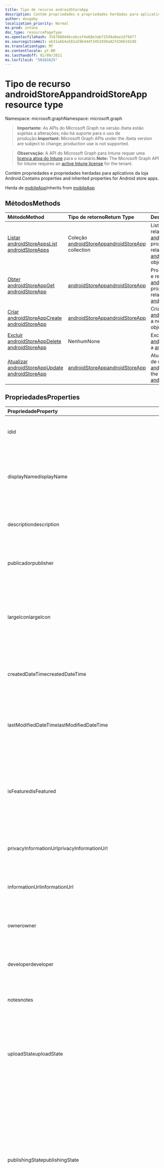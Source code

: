 ```yaml
---
title: Tipo de recurso androidStoreApp
description: Contém propriedades e propriedades herdadas para aplicativos da loja Android.
author: dougeby
localization_priority: Normal
ms.prod: intune
doc_type: resourcePageType
ms.openlocfilehash: 3587088d4bcebcef4e68e3abf2549a0ae1d79477
ms.sourcegitcommit: eb31a6b4a582a59b44df3453450a82fd366342d0
ms.translationtype: MT
ms.contentlocale: pt-BR
ms.lasthandoff: 02/09/2021
ms.locfileid: "50161625"
---
```

# <a name="androidstoreapp-resource-type"></a><span data-ttu-id="b3c0c-103">Tipo de recurso androidStoreApp</span><span class="sxs-lookup"><span data-stu-id="b3c0c-103">androidStoreApp resource type</span></span>

<span data-ttu-id="b3c0c-104">Namespace: microsoft.graph</span><span class="sxs-lookup"><span data-stu-id="b3c0c-104">Namespace: microsoft.graph</span></span>

> <span data-ttu-id="b3c0c-105">**Importante:** As APIs do Microsoft Graph na versão /beta estão sujeitas a alterações; não há suporte para o uso de produção.</span><span class="sxs-lookup"><span data-stu-id="b3c0c-105">**Important:** Microsoft Graph APIs under the /beta version are subject to change; production use is not supported.</span></span>

> <span data-ttu-id="b3c0c-106">**Observação:** A API do Microsoft Graph para Intune requer uma [licença ativa do Intune](https://go.microsoft.com/fwlink/?linkid=839381) para o locatário.</span><span class="sxs-lookup"><span data-stu-id="b3c0c-106">**Note:** The Microsoft Graph API for Intune requires an [active Intune license](https://go.microsoft.com/fwlink/?linkid=839381) for the tenant.</span></span>

<span data-ttu-id="b3c0c-107">Contém propriedades e propriedades herdadas para aplicativos da loja Android.</span><span class="sxs-lookup"><span data-stu-id="b3c0c-107">Contains properties and inherited properties for Android store apps.</span></span>


<span data-ttu-id="b3c0c-108">Herda de [mobileApp](../resources/intune-shared-mobileapp.md)</span><span class="sxs-lookup"><span data-stu-id="b3c0c-108">Inherits from [mobileApp](../resources/intune-shared-mobileapp.md)</span></span>

## <a name="methods"></a><span data-ttu-id="b3c0c-109">Métodos</span><span class="sxs-lookup"><span data-stu-id="b3c0c-109">Methods</span></span>
|<span data-ttu-id="b3c0c-110">Método</span><span class="sxs-lookup"><span data-stu-id="b3c0c-110">Method</span></span>|<span data-ttu-id="b3c0c-111">Tipo de retorno</span><span class="sxs-lookup"><span data-stu-id="b3c0c-111">Return Type</span></span>|<span data-ttu-id="b3c0c-112">Descrição</span><span class="sxs-lookup"><span data-stu-id="b3c0c-112">Description</span></span>|
|:---|:---|:---|
|[<span data-ttu-id="b3c0c-113">Listar androidStoreApps</span><span class="sxs-lookup"><span data-stu-id="b3c0c-113">List androidStoreApps</span></span>](../api/intune-apps-androidstoreapp-list.md)|<span data-ttu-id="b3c0c-114">Coleção [androidStoreApp](../resources/intune-apps-androidstoreapp.md)</span><span class="sxs-lookup"><span data-stu-id="b3c0c-114">[androidStoreApp](../resources/intune-apps-androidstoreapp.md) collection</span></span>|<span data-ttu-id="b3c0c-115">Lista propriedades e relações dos objetos [androidStoreApp](../resources/intune-apps-androidstoreapp.md).</span><span class="sxs-lookup"><span data-stu-id="b3c0c-115">List properties and relationships of the [androidStoreApp](../resources/intune-apps-androidstoreapp.md) objects.</span></span>|
|[<span data-ttu-id="b3c0c-116">Obter androidStoreApp</span><span class="sxs-lookup"><span data-stu-id="b3c0c-116">Get androidStoreApp</span></span>](../api/intune-apps-androidstoreapp-get.md)|[<span data-ttu-id="b3c0c-117">androidStoreApp</span><span class="sxs-lookup"><span data-stu-id="b3c0c-117">androidStoreApp</span></span>](../resources/intune-apps-androidstoreapp.md)|<span data-ttu-id="b3c0c-118">Propriedades de leitura e relações do objeto [androidStoreApp](../resources/intune-apps-androidstoreapp.md).</span><span class="sxs-lookup"><span data-stu-id="b3c0c-118">Read properties and relationships of the [androidStoreApp](../resources/intune-apps-androidstoreapp.md) object.</span></span>|
|[<span data-ttu-id="b3c0c-119">Criar androidStoreApp</span><span class="sxs-lookup"><span data-stu-id="b3c0c-119">Create androidStoreApp</span></span>](../api/intune-apps-androidstoreapp-create.md)|[<span data-ttu-id="b3c0c-120">androidStoreApp</span><span class="sxs-lookup"><span data-stu-id="b3c0c-120">androidStoreApp</span></span>](../resources/intune-apps-androidstoreapp.md)|<span data-ttu-id="b3c0c-121">Cria um novo objeto [androidStoreApp](../resources/intune-apps-androidstoreapp.md).</span><span class="sxs-lookup"><span data-stu-id="b3c0c-121">Create a new [androidStoreApp](../resources/intune-apps-androidstoreapp.md) object.</span></span>|
|[<span data-ttu-id="b3c0c-122">Excluir androidStoreApp</span><span class="sxs-lookup"><span data-stu-id="b3c0c-122">Delete androidStoreApp</span></span>](../api/intune-apps-androidstoreapp-delete.md)|<span data-ttu-id="b3c0c-123">Nenhum</span><span class="sxs-lookup"><span data-stu-id="b3c0c-123">None</span></span>|<span data-ttu-id="b3c0c-124">Exclui um [androidStoreApp](../resources/intune-apps-androidstoreapp.md).</span><span class="sxs-lookup"><span data-stu-id="b3c0c-124">Deletes a [androidStoreApp](../resources/intune-apps-androidstoreapp.md).</span></span>|
|[<span data-ttu-id="b3c0c-125">Atualizar androidStoreApp</span><span class="sxs-lookup"><span data-stu-id="b3c0c-125">Update androidStoreApp</span></span>](../api/intune-apps-androidstoreapp-update.md)|[<span data-ttu-id="b3c0c-126">androidStoreApp</span><span class="sxs-lookup"><span data-stu-id="b3c0c-126">androidStoreApp</span></span>](../resources/intune-apps-androidstoreapp.md)|<span data-ttu-id="b3c0c-127">Atualiza as propriedades de um objeto [androidStoreApp](../resources/intune-apps-androidstoreapp.md).</span><span class="sxs-lookup"><span data-stu-id="b3c0c-127">Update the properties of a [androidStoreApp](../resources/intune-apps-androidstoreapp.md) object.</span></span>|

## <a name="properties"></a><span data-ttu-id="b3c0c-128">Propriedades</span><span class="sxs-lookup"><span data-stu-id="b3c0c-128">Properties</span></span>
|<span data-ttu-id="b3c0c-129">Propriedade</span><span class="sxs-lookup"><span data-stu-id="b3c0c-129">Property</span></span>|<span data-ttu-id="b3c0c-130">Tipo</span><span class="sxs-lookup"><span data-stu-id="b3c0c-130">Type</span></span>|<span data-ttu-id="b3c0c-131">Descrição</span><span class="sxs-lookup"><span data-stu-id="b3c0c-131">Description</span></span>|
|:---|:---|:---|
|<span data-ttu-id="b3c0c-132">id</span><span class="sxs-lookup"><span data-stu-id="b3c0c-132">id</span></span>|<span data-ttu-id="b3c0c-133">String</span><span class="sxs-lookup"><span data-stu-id="b3c0c-133">String</span></span>|<span data-ttu-id="b3c0c-134">Chave da entidade.</span><span class="sxs-lookup"><span data-stu-id="b3c0c-134">Key of the entity.</span></span> <span data-ttu-id="b3c0c-135">Herdado de [mobileApp](../resources/intune-shared-mobileapp.md)</span><span class="sxs-lookup"><span data-stu-id="b3c0c-135">Inherited from [mobileApp](../resources/intune-shared-mobileapp.md)</span></span>|
|<span data-ttu-id="b3c0c-136">displayName</span><span class="sxs-lookup"><span data-stu-id="b3c0c-136">displayName</span></span>|<span data-ttu-id="b3c0c-137">String</span><span class="sxs-lookup"><span data-stu-id="b3c0c-137">String</span></span>|<span data-ttu-id="b3c0c-138">O título do aplicativo importado ou definido pelo administrador.</span><span class="sxs-lookup"><span data-stu-id="b3c0c-138">The admin provided or imported title of the app.</span></span> <span data-ttu-id="b3c0c-139">Herdado de [mobileApp](../resources/intune-shared-mobileapp.md)</span><span class="sxs-lookup"><span data-stu-id="b3c0c-139">Inherited from [mobileApp](../resources/intune-shared-mobileapp.md)</span></span>|
|<span data-ttu-id="b3c0c-140">description</span><span class="sxs-lookup"><span data-stu-id="b3c0c-140">description</span></span>|<span data-ttu-id="b3c0c-141">String</span><span class="sxs-lookup"><span data-stu-id="b3c0c-141">String</span></span>|<span data-ttu-id="b3c0c-142">A descrição do aplicativo.</span><span class="sxs-lookup"><span data-stu-id="b3c0c-142">The description of the app.</span></span> <span data-ttu-id="b3c0c-143">Herdado de [mobileApp](../resources/intune-shared-mobileapp.md)</span><span class="sxs-lookup"><span data-stu-id="b3c0c-143">Inherited from [mobileApp](../resources/intune-shared-mobileapp.md)</span></span>|
|<span data-ttu-id="b3c0c-144">publicador</span><span class="sxs-lookup"><span data-stu-id="b3c0c-144">publisher</span></span>|<span data-ttu-id="b3c0c-145">String</span><span class="sxs-lookup"><span data-stu-id="b3c0c-145">String</span></span>|<span data-ttu-id="b3c0c-146">O publicador do aplicativo.</span><span class="sxs-lookup"><span data-stu-id="b3c0c-146">The publisher of the app.</span></span> <span data-ttu-id="b3c0c-147">Herdado de [mobileApp](../resources/intune-shared-mobileapp.md)</span><span class="sxs-lookup"><span data-stu-id="b3c0c-147">Inherited from [mobileApp](../resources/intune-shared-mobileapp.md)</span></span>|
|<span data-ttu-id="b3c0c-148">largeIcon</span><span class="sxs-lookup"><span data-stu-id="b3c0c-148">largeIcon</span></span>|[<span data-ttu-id="b3c0c-149">mimeContent</span><span class="sxs-lookup"><span data-stu-id="b3c0c-149">mimeContent</span></span>](../resources/intune-shared-mimecontent.md)|<span data-ttu-id="b3c0c-150">O ícone grande, a ser exibido nos detalhes do aplicativo e usado para o carregamento do ícone.</span><span class="sxs-lookup"><span data-stu-id="b3c0c-150">The large icon, to be displayed in the app details and used for upload of the icon.</span></span> <span data-ttu-id="b3c0c-151">Herdado de [mobileApp](../resources/intune-shared-mobileapp.md)</span><span class="sxs-lookup"><span data-stu-id="b3c0c-151">Inherited from [mobileApp](../resources/intune-shared-mobileapp.md)</span></span>|
|<span data-ttu-id="b3c0c-152">createdDateTime</span><span class="sxs-lookup"><span data-stu-id="b3c0c-152">createdDateTime</span></span>|<span data-ttu-id="b3c0c-153">DateTimeOffset</span><span class="sxs-lookup"><span data-stu-id="b3c0c-153">DateTimeOffset</span></span>|<span data-ttu-id="b3c0c-154">A data e a hora da criação do aplicativo.</span><span class="sxs-lookup"><span data-stu-id="b3c0c-154">The date and time the app was created.</span></span> <span data-ttu-id="b3c0c-155">Herdado de [mobileApp](../resources/intune-shared-mobileapp.md)</span><span class="sxs-lookup"><span data-stu-id="b3c0c-155">Inherited from [mobileApp](../resources/intune-shared-mobileapp.md)</span></span>|
|<span data-ttu-id="b3c0c-156">lastModifiedDateTime</span><span class="sxs-lookup"><span data-stu-id="b3c0c-156">lastModifiedDateTime</span></span>|<span data-ttu-id="b3c0c-157">DateTimeOffset</span><span class="sxs-lookup"><span data-stu-id="b3c0c-157">DateTimeOffset</span></span>|<span data-ttu-id="b3c0c-158">A data e a hora que o aplicativo foi modificado pela última vez.</span><span class="sxs-lookup"><span data-stu-id="b3c0c-158">The date and time the app was last modified.</span></span> <span data-ttu-id="b3c0c-159">Herdado de [mobileApp](../resources/intune-shared-mobileapp.md)</span><span class="sxs-lookup"><span data-stu-id="b3c0c-159">Inherited from [mobileApp](../resources/intune-shared-mobileapp.md)</span></span>|
|<span data-ttu-id="b3c0c-160">isFeatured</span><span class="sxs-lookup"><span data-stu-id="b3c0c-160">isFeatured</span></span>|<span data-ttu-id="b3c0c-161">Boolean</span><span class="sxs-lookup"><span data-stu-id="b3c0c-161">Boolean</span></span>|<span data-ttu-id="b3c0c-162">O valor que indica se o aplicativo está marcado como em destaque pelo administrador. Herdado de [mobileApp](../resources/intune-shared-mobileapp.md)</span><span class="sxs-lookup"><span data-stu-id="b3c0c-162">The value indicating whether the app is marked as featured by the admin. Inherited from [mobileApp](../resources/intune-shared-mobileapp.md)</span></span>|
|<span data-ttu-id="b3c0c-163">privacyInformationUrl</span><span class="sxs-lookup"><span data-stu-id="b3c0c-163">privacyInformationUrl</span></span>|<span data-ttu-id="b3c0c-164">String</span><span class="sxs-lookup"><span data-stu-id="b3c0c-164">String</span></span>|<span data-ttu-id="b3c0c-165">A URL da declaração de privacidade.</span><span class="sxs-lookup"><span data-stu-id="b3c0c-165">The privacy statement Url.</span></span> <span data-ttu-id="b3c0c-166">Herdado de [mobileApp](../resources/intune-shared-mobileapp.md)</span><span class="sxs-lookup"><span data-stu-id="b3c0c-166">Inherited from [mobileApp](../resources/intune-shared-mobileapp.md)</span></span>|
|<span data-ttu-id="b3c0c-167">informationUrl</span><span class="sxs-lookup"><span data-stu-id="b3c0c-167">informationUrl</span></span>|<span data-ttu-id="b3c0c-168">String</span><span class="sxs-lookup"><span data-stu-id="b3c0c-168">String</span></span>|<span data-ttu-id="b3c0c-169">A URL de informações adicionais.</span><span class="sxs-lookup"><span data-stu-id="b3c0c-169">The more information Url.</span></span> <span data-ttu-id="b3c0c-170">Herdado de [mobileApp](../resources/intune-shared-mobileapp.md)</span><span class="sxs-lookup"><span data-stu-id="b3c0c-170">Inherited from [mobileApp](../resources/intune-shared-mobileapp.md)</span></span>|
|<span data-ttu-id="b3c0c-171">owner</span><span class="sxs-lookup"><span data-stu-id="b3c0c-171">owner</span></span>|<span data-ttu-id="b3c0c-172">String</span><span class="sxs-lookup"><span data-stu-id="b3c0c-172">String</span></span>|<span data-ttu-id="b3c0c-173">O proprietário do conteúdo.</span><span class="sxs-lookup"><span data-stu-id="b3c0c-173">The owner of the app.</span></span> <span data-ttu-id="b3c0c-174">Herdado de [mobileApp](../resources/intune-shared-mobileapp.md)</span><span class="sxs-lookup"><span data-stu-id="b3c0c-174">Inherited from [mobileApp](../resources/intune-shared-mobileapp.md)</span></span>|
|<span data-ttu-id="b3c0c-175">developer</span><span class="sxs-lookup"><span data-stu-id="b3c0c-175">developer</span></span>|<span data-ttu-id="b3c0c-176">String</span><span class="sxs-lookup"><span data-stu-id="b3c0c-176">String</span></span>|<span data-ttu-id="b3c0c-177">O desenvolvedor do aplicativo.</span><span class="sxs-lookup"><span data-stu-id="b3c0c-177">The developer of the app.</span></span> <span data-ttu-id="b3c0c-178">Herdado de [mobileApp](../resources/intune-shared-mobileapp.md)</span><span class="sxs-lookup"><span data-stu-id="b3c0c-178">Inherited from [mobileApp](../resources/intune-shared-mobileapp.md)</span></span>|
|<span data-ttu-id="b3c0c-179">notes</span><span class="sxs-lookup"><span data-stu-id="b3c0c-179">notes</span></span>|<span data-ttu-id="b3c0c-180">String</span><span class="sxs-lookup"><span data-stu-id="b3c0c-180">String</span></span>|<span data-ttu-id="b3c0c-181">Anotações do aplicativo.</span><span class="sxs-lookup"><span data-stu-id="b3c0c-181">Notes for the app.</span></span> <span data-ttu-id="b3c0c-182">Herdado de [mobileApp](../resources/intune-shared-mobileapp.md)</span><span class="sxs-lookup"><span data-stu-id="b3c0c-182">Inherited from [mobileApp](../resources/intune-shared-mobileapp.md)</span></span>|
|<span data-ttu-id="b3c0c-183">uploadState</span><span class="sxs-lookup"><span data-stu-id="b3c0c-183">uploadState</span></span>|<span data-ttu-id="b3c0c-184">Int32</span><span class="sxs-lookup"><span data-stu-id="b3c0c-184">Int32</span></span>|<span data-ttu-id="b3c0c-185">O estado de carregamento.</span><span class="sxs-lookup"><span data-stu-id="b3c0c-185">The upload state.</span></span> <span data-ttu-id="b3c0c-186">Os valores possíveis são: 0 - `Not Ready` , 1 - `Ready` , 2 - `Processing` .</span><span class="sxs-lookup"><span data-stu-id="b3c0c-186">Possible values are: 0 - `Not Ready`, 1 - `Ready`, 2 - `Processing`.</span></span> <span data-ttu-id="b3c0c-187">Herdado de [mobileApp](../resources/intune-shared-mobileapp.md)</span><span class="sxs-lookup"><span data-stu-id="b3c0c-187">Inherited from [mobileApp](../resources/intune-shared-mobileapp.md)</span></span>|
|<span data-ttu-id="b3c0c-188">publishingState</span><span class="sxs-lookup"><span data-stu-id="b3c0c-188">publishingState</span></span>|[<span data-ttu-id="b3c0c-189">mobileAppPublishingState</span><span class="sxs-lookup"><span data-stu-id="b3c0c-189">mobileAppPublishingState</span></span>](../resources/intune-apps-mobileapppublishingstate.md)|<span data-ttu-id="b3c0c-190">O estado de publicação do aplicativo.</span><span class="sxs-lookup"><span data-stu-id="b3c0c-190">The publishing state for the app.</span></span> <span data-ttu-id="b3c0c-191">O aplicativo não pode ser assinado, a menos que ele seja publicado.</span><span class="sxs-lookup"><span data-stu-id="b3c0c-191">The app cannot be assigned unless the app is published.</span></span> <span data-ttu-id="b3c0c-192">Herdado de [mobileApp](../resources/intune-shared-mobileapp.md).</span><span class="sxs-lookup"><span data-stu-id="b3c0c-192">Inherited from [mobileApp](../resources/intune-shared-mobileapp.md).</span></span> <span data-ttu-id="b3c0c-193">Os valores possíveis são: `notPublished`, `processing`, `published`.</span><span class="sxs-lookup"><span data-stu-id="b3c0c-193">Possible values are: `notPublished`, `processing`, `published`.</span></span>|
|<span data-ttu-id="b3c0c-194">isAssigned</span><span class="sxs-lookup"><span data-stu-id="b3c0c-194">isAssigned</span></span>|<span data-ttu-id="b3c0c-195">Boolean</span><span class="sxs-lookup"><span data-stu-id="b3c0c-195">Boolean</span></span>|<span data-ttu-id="b3c0c-196">O valor que indica se o aplicativo está atribuído a pelo menos um grupo.</span><span class="sxs-lookup"><span data-stu-id="b3c0c-196">The value indicating whether the app is assigned to at least one group.</span></span> <span data-ttu-id="b3c0c-197">Herdado de [mobileApp](../resources/intune-shared-mobileapp.md)</span><span class="sxs-lookup"><span data-stu-id="b3c0c-197">Inherited from [mobileApp](../resources/intune-shared-mobileapp.md)</span></span>|
|<span data-ttu-id="b3c0c-198">roleScopeTagIds</span><span class="sxs-lookup"><span data-stu-id="b3c0c-198">roleScopeTagIds</span></span>|<span data-ttu-id="b3c0c-199">Coleção de cadeias de caracteres</span><span class="sxs-lookup"><span data-stu-id="b3c0c-199">String collection</span></span>|<span data-ttu-id="b3c0c-200">Lista de IDs de marca de escopo para este aplicativo móvel.</span><span class="sxs-lookup"><span data-stu-id="b3c0c-200">List of scope tag ids for this mobile app.</span></span> <span data-ttu-id="b3c0c-201">Herdado de [mobileApp](../resources/intune-shared-mobileapp.md)</span><span class="sxs-lookup"><span data-stu-id="b3c0c-201">Inherited from [mobileApp](../resources/intune-shared-mobileapp.md)</span></span>|
|<span data-ttu-id="b3c0c-202">dependentAppCount</span><span class="sxs-lookup"><span data-stu-id="b3c0c-202">dependentAppCount</span></span>|<span data-ttu-id="b3c0c-203">Int32</span><span class="sxs-lookup"><span data-stu-id="b3c0c-203">Int32</span></span>|<span data-ttu-id="b3c0c-204">O número total de dependências que o aplicativo filho tem.</span><span class="sxs-lookup"><span data-stu-id="b3c0c-204">The total number of dependencies the child app has.</span></span> <span data-ttu-id="b3c0c-205">Herdado de [mobileApp](../resources/intune-shared-mobileapp.md)</span><span class="sxs-lookup"><span data-stu-id="b3c0c-205">Inherited from [mobileApp](../resources/intune-shared-mobileapp.md)</span></span>|
|<span data-ttu-id="b3c0c-206">supersedingAppCount</span><span class="sxs-lookup"><span data-stu-id="b3c0c-206">supersedingAppCount</span></span>|<span data-ttu-id="b3c0c-207">Int32</span><span class="sxs-lookup"><span data-stu-id="b3c0c-207">Int32</span></span>|<span data-ttu-id="b3c0c-208">O número total de aplicativos que este aplicativo é direta ou indiretamente é supersedido.</span><span class="sxs-lookup"><span data-stu-id="b3c0c-208">The total number of apps this app directly or indirectly supersedes.</span></span> <span data-ttu-id="b3c0c-209">Herdado de [mobileApp](../resources/intune-shared-mobileapp.md)</span><span class="sxs-lookup"><span data-stu-id="b3c0c-209">Inherited from [mobileApp](../resources/intune-shared-mobileapp.md)</span></span>|
|<span data-ttu-id="b3c0c-210">supersededAppCount</span><span class="sxs-lookup"><span data-stu-id="b3c0c-210">supersededAppCount</span></span>|<span data-ttu-id="b3c0c-211">Int32</span><span class="sxs-lookup"><span data-stu-id="b3c0c-211">Int32</span></span>|<span data-ttu-id="b3c0c-212">O número total de aplicativos pelos quais esse aplicativo é direta ou indiretamente sobressu valorado.</span><span class="sxs-lookup"><span data-stu-id="b3c0c-212">The total number of apps this app is directly or indirectly superseded by.</span></span> <span data-ttu-id="b3c0c-213">Herdado de [mobileApp](../resources/intune-shared-mobileapp.md)</span><span class="sxs-lookup"><span data-stu-id="b3c0c-213">Inherited from [mobileApp](../resources/intune-shared-mobileapp.md)</span></span>|
|<span data-ttu-id="b3c0c-214">packageId</span><span class="sxs-lookup"><span data-stu-id="b3c0c-214">packageId</span></span>|<span data-ttu-id="b3c0c-215">String</span><span class="sxs-lookup"><span data-stu-id="b3c0c-215">String</span></span>|<span data-ttu-id="b3c0c-216">O identificador do pacote.</span><span class="sxs-lookup"><span data-stu-id="b3c0c-216">The package identifier.</span></span>|
|<span data-ttu-id="b3c0c-217">appIdentifier</span><span class="sxs-lookup"><span data-stu-id="b3c0c-217">appIdentifier</span></span>|<span data-ttu-id="b3c0c-218">String</span><span class="sxs-lookup"><span data-stu-id="b3c0c-218">String</span></span>|<span data-ttu-id="b3c0c-219">O Nome da Identidade.</span><span class="sxs-lookup"><span data-stu-id="b3c0c-219">The Identity Name.</span></span>|
|<span data-ttu-id="b3c0c-220">appStoreUrl</span><span class="sxs-lookup"><span data-stu-id="b3c0c-220">appStoreUrl</span></span>|<span data-ttu-id="b3c0c-221">Cadeia de caracteres</span><span class="sxs-lookup"><span data-stu-id="b3c0c-221">String</span></span>|<span data-ttu-id="b3c0c-222">A URL da loja de aplicativos Android.</span><span class="sxs-lookup"><span data-stu-id="b3c0c-222">The Android app store URL.</span></span>|
|<span data-ttu-id="b3c0c-223">minimumSupportedOperatingSystem</span><span class="sxs-lookup"><span data-stu-id="b3c0c-223">minimumSupportedOperatingSystem</span></span>|[<span data-ttu-id="b3c0c-224">androidMinimumOperatingSystem</span><span class="sxs-lookup"><span data-stu-id="b3c0c-224">androidMinimumOperatingSystem</span></span>](../resources/intune-apps-androidminimumoperatingsystem.md)|<span data-ttu-id="b3c0c-225">O valor do sistema de operacional mínimo aplicável.</span><span class="sxs-lookup"><span data-stu-id="b3c0c-225">The value for the minimum applicable operating system.</span></span>|

## <a name="relationships"></a><span data-ttu-id="b3c0c-226">Relações</span><span class="sxs-lookup"><span data-stu-id="b3c0c-226">Relationships</span></span>
|<span data-ttu-id="b3c0c-227">Relação</span><span class="sxs-lookup"><span data-stu-id="b3c0c-227">Relationship</span></span>|<span data-ttu-id="b3c0c-228">Tipo</span><span class="sxs-lookup"><span data-stu-id="b3c0c-228">Type</span></span>|<span data-ttu-id="b3c0c-229">Descrição</span><span class="sxs-lookup"><span data-stu-id="b3c0c-229">Description</span></span>|
|:---|:---|:---|
|<span data-ttu-id="b3c0c-230">categories</span><span class="sxs-lookup"><span data-stu-id="b3c0c-230">categories</span></span>|<span data-ttu-id="b3c0c-231">Coleção [mobileAppCategory](../resources/intune-apps-mobileappcategory.md)</span><span class="sxs-lookup"><span data-stu-id="b3c0c-231">[mobileAppCategory](../resources/intune-apps-mobileappcategory.md) collection</span></span>|<span data-ttu-id="b3c0c-232">A lista de categorias para este aplicativo.</span><span class="sxs-lookup"><span data-stu-id="b3c0c-232">The list of categories for this app.</span></span> <span data-ttu-id="b3c0c-233">Herdado de [mobileApp](../resources/intune-shared-mobileapp.md)</span><span class="sxs-lookup"><span data-stu-id="b3c0c-233">Inherited from [mobileApp](../resources/intune-shared-mobileapp.md)</span></span>|
|<span data-ttu-id="b3c0c-234">assignments</span><span class="sxs-lookup"><span data-stu-id="b3c0c-234">assignments</span></span>|<span data-ttu-id="b3c0c-235">Coleção [mobileAppAssignment](../resources/intune-apps-mobileappassignment.md)</span><span class="sxs-lookup"><span data-stu-id="b3c0c-235">[mobileAppAssignment](../resources/intune-apps-mobileappassignment.md) collection</span></span>|<span data-ttu-id="b3c0c-236">A lista de atribuições de grupo para esse aplicativo móvel.</span><span class="sxs-lookup"><span data-stu-id="b3c0c-236">The list of group assignments for this mobile app.</span></span> <span data-ttu-id="b3c0c-237">Herdado de [mobileApp](../resources/intune-shared-mobileapp.md)</span><span class="sxs-lookup"><span data-stu-id="b3c0c-237">Inherited from [mobileApp](../resources/intune-shared-mobileapp.md)</span></span>|
|<span data-ttu-id="b3c0c-238">installSummary</span><span class="sxs-lookup"><span data-stu-id="b3c0c-238">installSummary</span></span>|[<span data-ttu-id="b3c0c-239">mobileAppInstallSummary</span><span class="sxs-lookup"><span data-stu-id="b3c0c-239">mobileAppInstallSummary</span></span>](../resources/intune-apps-mobileappinstallsummary.md)|<span data-ttu-id="b3c0c-240">Resumo de instalação do aplicativo móvel.</span><span class="sxs-lookup"><span data-stu-id="b3c0c-240">Mobile App Install Summary.</span></span> <span data-ttu-id="b3c0c-241">Herdado de [mobileApp](../resources/intune-shared-mobileapp.md)</span><span class="sxs-lookup"><span data-stu-id="b3c0c-241">Inherited from [mobileApp](../resources/intune-shared-mobileapp.md)</span></span>|
|<span data-ttu-id="b3c0c-242">deviceStatuses</span><span class="sxs-lookup"><span data-stu-id="b3c0c-242">deviceStatuses</span></span>|<span data-ttu-id="b3c0c-243">[Coleção mobileAppInstallStatus](../resources/intune-apps-mobileappinstallstatus.md)</span><span class="sxs-lookup"><span data-stu-id="b3c0c-243">[mobileAppInstallStatus](../resources/intune-apps-mobileappinstallstatus.md) collection</span></span>|<span data-ttu-id="b3c0c-244">A lista de estados de instalação para este aplicativo móvel.</span><span class="sxs-lookup"><span data-stu-id="b3c0c-244">The list of installation states for this mobile app.</span></span> <span data-ttu-id="b3c0c-245">Herdado de [mobileApp](../resources/intune-shared-mobileapp.md)</span><span class="sxs-lookup"><span data-stu-id="b3c0c-245">Inherited from [mobileApp](../resources/intune-shared-mobileapp.md)</span></span>|
|<span data-ttu-id="b3c0c-246">userStatuses</span><span class="sxs-lookup"><span data-stu-id="b3c0c-246">userStatuses</span></span>|<span data-ttu-id="b3c0c-247">[Coleção userAppInstallStatus](../resources/intune-apps-userappinstallstatus.md)</span><span class="sxs-lookup"><span data-stu-id="b3c0c-247">[userAppInstallStatus](../resources/intune-apps-userappinstallstatus.md) collection</span></span>|<span data-ttu-id="b3c0c-248">A lista de estados de instalação para este aplicativo móvel.</span><span class="sxs-lookup"><span data-stu-id="b3c0c-248">The list of installation states for this mobile app.</span></span> <span data-ttu-id="b3c0c-249">Herdado de [mobileApp](../resources/intune-shared-mobileapp.md)</span><span class="sxs-lookup"><span data-stu-id="b3c0c-249">Inherited from [mobileApp](../resources/intune-shared-mobileapp.md)</span></span>|
|<span data-ttu-id="b3c0c-250">relationships</span><span class="sxs-lookup"><span data-stu-id="b3c0c-250">relationships</span></span>|<span data-ttu-id="b3c0c-251">[coleção mobileAppRelationship](../resources/intune-apps-mobileapprelationship.md)</span><span class="sxs-lookup"><span data-stu-id="b3c0c-251">[mobileAppRelationship](../resources/intune-apps-mobileapprelationship.md) collection</span></span>|<span data-ttu-id="b3c0c-252">O conjunto de relações diretas para este aplicativo.</span><span class="sxs-lookup"><span data-stu-id="b3c0c-252">The set of direct relationships for this app.</span></span> <span data-ttu-id="b3c0c-253">Herdado de [mobileApp](../resources/intune-shared-mobileapp.md)</span><span class="sxs-lookup"><span data-stu-id="b3c0c-253">Inherited from [mobileApp](../resources/intune-shared-mobileapp.md)</span></span>|

## <a name="json-representation"></a><span data-ttu-id="b3c0c-254">Representação JSON</span><span class="sxs-lookup"><span data-stu-id="b3c0c-254">JSON Representation</span></span>
<span data-ttu-id="b3c0c-255">Veja a seguir uma representação JSON do recurso.</span><span class="sxs-lookup"><span data-stu-id="b3c0c-255">Here is a JSON representation of the resource.</span></span>
<!-- {
  "blockType": "resource",
  "keyProperty": "id",
  "@odata.type": "microsoft.graph.androidStoreApp"
}
-->
``` json
{
  "@odata.type": "#microsoft.graph.androidStoreApp",
  "id": "String (identifier)",
  "displayName": "String",
  "description": "String",
  "publisher": "String",
  "largeIcon": {
    "@odata.type": "microsoft.graph.mimeContent",
    "type": "String",
    "value": "binary"
  },
  "createdDateTime": "String (timestamp)",
  "lastModifiedDateTime": "String (timestamp)",
  "isFeatured": true,
  "privacyInformationUrl": "String",
  "informationUrl": "String",
  "owner": "String",
  "developer": "String",
  "notes": "String",
  "uploadState": 1024,
  "publishingState": "String",
  "isAssigned": true,
  "roleScopeTagIds": [
    "String"
  ],
  "dependentAppCount": 1024,
  "supersedingAppCount": 1024,
  "supersededAppCount": 1024,
  "packageId": "String",
  "appIdentifier": "String",
  "appStoreUrl": "String",
  "minimumSupportedOperatingSystem": {
    "@odata.type": "microsoft.graph.androidMinimumOperatingSystem",
    "v4_0": true,
    "v4_0_3": true,
    "v4_1": true,
    "v4_2": true,
    "v4_3": true,
    "v4_4": true,
    "v5_0": true,
    "v5_1": true,
    "v6_0": true,
    "v7_0": true,
    "v7_1": true,
    "v8_0": true,
    "v8_1": true,
    "v9_0": true,
    "v10_0": true,
    "v11_0": true
  }
}
```




